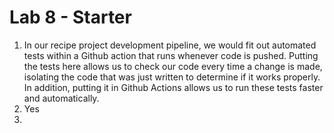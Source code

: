 # Lab 8 - Starter

1. In our recipe project development pipeline, we would fit out automated tests within a Github action that runs whenever code is pushed. Putting the tests here allows us to check our code every time a change is made, isolating the code that was just written to determine if it works properly. In addition, putting it in Github Actions allows us to run these tests faster and automatically.
2. Yes
3. 